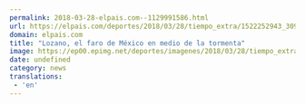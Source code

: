 ```yaml
---
permalink: 2018-03-28-elpais.com--1129991586.html
url: https://elpais.com/deportes/2018/03/28/tiempo_extra/1522252943_309715.html#?ref=rss&format=simple&link=link
domain: elpais.com
title: "Lozano, el faro de México en medio de la tormenta"
image: https://ep00.epimg.net/deportes/imagenes/2018/03/28/tiempo_extra/1522252943_309715_1522256012_rrss_normal.jpg
date: undefined
category: news
translations: 
 - 'en'
---
```


